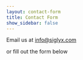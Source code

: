```yaml
---
layout: contact-form
title: Contact Form
show_sidebar: false
---
```


Email us at info@siglyx.com

or fill out the form below

